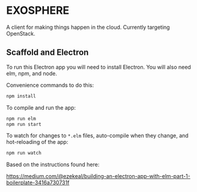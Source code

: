 # EXOSPHERE

A client for making things happen in the cloud. Currently targeting OpenStack.


## Scaffold and Electron

To run this Electron app you will need to install Electron. You will also need elm, npm, and node.

Convenience commands to do this:

```bash
npm install
```

To compile and run the app:

```bash
npm run elm
npm run start
```

To watch for changes to `*.elm` files, auto-compile when they change, and hot-reloading of the app:

```bash
npm run watch
```

Based on the instructions found here:

<https://medium.com/@ezekeal/building-an-electron-app-with-elm-part-1-boilerplate-3416a730731f>